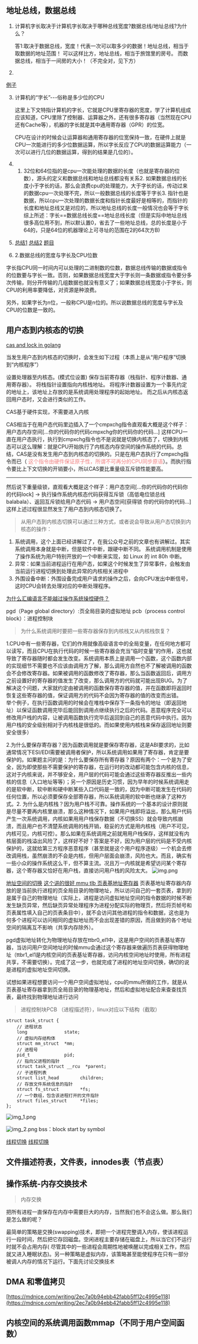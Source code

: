 ## 地址总线，数据总线

1. 计算机字长取决于计算机字长取决于哪种总线宽度?数据总线/地址总线?为什么？

   答1:取决于数据总线，宽度！代表一次可以取多少的数据！地址总线，相当于取数据的地址范围！ 可以这样比方，地址总线，相当于旅馆里的房号。 而数据总线，相当于一间房的大小！（不完全对，见下方）
2.

[例子](https://blog.csdn.net/weixin_39923623/article/details/119069555?utm_medium=distribute.pc_relevant.none-task-blog-2~default~baidujs_baidulandingword~default-4-119069555-blog-80732236.pc_relevant_recovery_v2&spm=1001.2101.3001.4242.3&utm_relevant_index=7)

3. 计算机的“字长”---俗称是多少位的CPU

   这里上下文特指计算机的字长，它就是CPU里寄存器的宽度，学了计算机组成应该知道，CPU里除了控制器、运算器之外，还有很多寄存器（当然现在CPU还有Cache等），机器的字长就是其中通用寄存器（GPR）的位宽。

   CPU在设计的时候会让运算器和通用寄存器的位宽保持一致，在硬件上就是CPU一次能进行的多少位数据运算，所以字长反应了CPU的数据运算能力（一次可以进行几位的数据运算，得到的结果是几位的）。
4.
    1. 32位和64位指的是cpu一次能处理的数据的长度（也就是寄存器的位数），源头的定义和数据总线和地址总线都没有关系2.
       如果数据总线的长度小于字长的话，那么会浪费cpu的处理能力，大于字长的话，传动过来的数据cpu一次处理不完，所以一般数据总线的长度等于字长3.
       指针也是数据，所以cpu一次处理的数据长度和指针长度最好是相等的，而指针的长度和地址总线又是对应的，所以地址总线的长度一般情况也会等于字长综上所述：字长==数据总线长度==地址总线长度（但是实际中地址总线很多高位用不到，所以默认置0，省去了一些地址总线，总的长度是小于64的，只是64位的机器理论上可寻址的范围在2的64次方B)
5. [总结1](https://www.bilibili.com/read/cv19325810)
   [总结2](https://blog.csdn.net/weixin_29440125/article/details/118988698)
   [题目](https://blog.csdn.net/jingjingshizhu/article/details/117289697?spm=1001.2101.3001.6650.1&utm_medium=distribute.pc_relevant.none-task-blog-2%7Edefault%7ECTRLIST%7ERate-1-117289697-blog-80732236.pc_relevant_recovery_v2&depth_1-utm_source=distribute.pc_relevant.none-task-blog-2%7Edefault%7ECTRLIST%7ERate-1-117289697-blog-80732236.pc_relevant_recovery_v2&utm_relevant_index=2)
6. 2.数据总线的宽度与字长及CPU位数

字长指CPU同一时间内可以处理的二进制数的位数，数据总线传输的数据或指令的位数要与字长一致。否则，如果数据总线宽度大于字长则一条数据或指令要分多次传输，则分开传输的几组数据也就没有意义了；如果数据总线宽度小于字长，则CPU的利用率要降低，对资源是种浪费。

另外，如果字长为n位，一般称CPU是n位的。所以说数据总线的宽度与字长及CPU的位数是一致的。

## 用户态到内核态的切换

[cas and lock in golang](../go/collection.md#golangcasmutex-lock)

当发生用户态到内核态的切换时，会发生如下过程（本质上是从“用户程序”切换到“内核程序”）

设置处理器至内核态。(模式位设置)
保存当前寄存器（栈指针、程序计数器、通用寄存器）。 将栈指针设置指向内核栈地址。 将程序计数器设置为一个事先约定的地址上，该地址上存放的是系统调用处理程序的起始地址。 而之后从内核态返回用户态时，又会进行类似的工作。

CAS基于硬件实现，不需要进入内核

CAS相当于在用户态代码里边插入了一个cmpxchg指令直观看大概是这个样子：用户态内存空间[...你的代码你的代码cmpxchg你的代码你的代码...]
这样CPU一直在用户态执行，执行到cmpxchg指令也不是说就是切换内核态了，切换到内核态可以这么理解：就是CPU开始执行了内核态内存空间的操作系统的代码。总结，CAS是没有发生用户态到内核态的切换的。只是在用户态执行了cmpxchg指令而已（<font color=LightCoral>
这个指令由硬件保证原子性，所谓不可再分的CPU同步原语</font>）。而执行指令要比上下文切换的开销要小，所以CAS要比重量级互斥锁性能要高。

---------------------------------------------------------------------------------------------------
然后说下重量级锁，直观看大概是这个样子：用户态空间[...你的代码你的代码你的代码lock] -> 执行操作系统内核态代码获得互斥锁（高低电位锁总线balabala）、返回互斥锁给用户态代码 ->
用户态空间[获得锁 你的代码你的代码...]这样上述过程很显然发生了用户态到内核态切换了。

> 从用户态到内核态切换可以通过三种方式，或者说会导致从用户态切换到内核态的操作：

1. 系统调用，这个上面已经讲解过了，在我公众号之前的文章也有讲解过。其实系统调用本身就是中断，但是软件中断，跟硬中断不同。 系统调用机制是使用了操作系统为用户特别开放的一个中断来实现，如 Linux 的 int 80h 中断。
2. 异常：如果当前进程运行在用户态，如果这个时候发生了异常事件，会触发由当前运行进程切换到处理此异常的内核相关进程中
3. 外围设备中断：外围设备完成用户请求的操作之后，会向CPU发出中断信号，这时CPU会转去处理对应的中断处理程序。

[为什么汇编语言不能越过操作系统操控硬件？](https://www.zhihu.com/question/43575404)

pgd（Page global directory）:页全局目录的虚拟地址 pcb（process control block）：进程控制块


> 为什么系统调用时要把一些寄存器保存到内核栈又从内核栈恢复？

1.CPU中有一些寄存器，它们的作用就像高级语言中的全局变量，在任何地方都可以读写，而且CPU在执行代码的时候一些寄存器会充当“临时变量”的作用，这也就导致了寄存器随时都会发生改变。系统调用本质上是调用一个函数，这个函数内部的实现细节不需要也不应该由调用方了解，那么调用方自然也不了解被调用的函数会不会修改寄存器。如果被调用的函数修改了寄存器，那么当函数返回后，调用方之前设置好的寄存器的值发生了改变，那么调用方的代码就可能出现BUG。为了解决这个问题，大家就约定由被调用的函数保存寄存器的值，并在函数即将返回时恢复这些寄存器的值，保证调用方的代码不会因为寄存器的值的改变而出错。<br>
举个例子，在执行函数调用的时候会在堆栈中保存下一条指令的地址（即返回地址）以保证函数调用完毕后能回到调用点继续执行之后的代码。恶意程序完全可以修改用户栈的内容，让被调用函数执行完毕后返回到自己的恶意代码中执行。因为用户栈的安全级别相对于内核栈是很低的。而如果使用内核栈来保存返回地址则要安全很多）

2.为什么要保存寄存器？因为函数调用就是要保存寄存器，这是ABI要求的，比如通常情况下ESI/EDI需要被调用者保护，所以系统调用如果用了寄存器，肯定是要保护的。如果题主问的是：为什么要保存所有寄存器？原因有两个：一个是为了安全，因为即使那些不需要保护的寄存器，在运行时的改动都可能包含内核的信息，这对于内核来说，并不够安全，用户层的代码可能会通过这些寄存器反推出一些内核的信息（入口地址等等）；另一个原因是历史习惯，因为早年的时候系统调用走的是软中断，软中断和硬中断某些入口代码是一致的，因为中断可能发生在代码的任何位置，所以必须要保存全部寄存器，所以系统调用的软中断也继承了这种方式。2.
为什么是内核栈？因为用户栈不可靠。操作系统的一个基本的设计原则就是尽量不要再内核里崩溃，那么这种情况下，如果用户栈即将溢出，那么用户代码产生一次系统调用，内核如果用用户栈保存数据（不切换SS）就会导致内核崩溃，而且用户也不清楚系统调用的栈开销，稳妥的方式是用内核栈（用户不可见，内核可见，内核可控）。那么如果在系统调用之前就用用户栈保存，这样就没有内核层面的栈溢出风险了，这样好不好？答案是不好，因为用户层的代码是不受内核保护的，这就给第三方程序恶意程序（甚至就是这个用户程序逐级）一个机会去修改调用栈，虽然崩溃的不会是内核，但用户层面会崩溃，风险也大。而且，确实有一些小众的操作系统这么干，但不算主流。况且万一内核就是希望访问某个寄存器，这个寄存器又恰好在用户栈，直接访问用户栈的风险太大。
![img.png](img.png)

[地址空间的切换](https://cloud.tencent.com/developer/article/1710837)
[这个讲的很好 mmu tlb 页表基地址寄存器](https://cloud.tencent.com/developer/article/1857523)
页表基地址寄存器内存放的是当前执行进程的页全局目录的物理地址，所以访问自己的一套页表，拿到的是属于自己的物理地址（实际上，进程是访问虚拟地址空间的指令数据的时候不断发生缺页异常，然后缺页异常处理程序为进程分配实际的物理页，然后将页帧号和页表属性填入自己的页表条目中），就不会访问其他进程的指令和数据，这也是为何多个进程可以访问相同的虚拟地址而不会出现差错的原因，而且做到的各个地址空间的隔离互不影响（共享内存除外）。

pgd虚拟地址转化为物理地址存放在ttbr0_el1中，这是用户空间的页表基址寄存器，当访问用户空间地址的时候mmu会通过这个寄存器来做遍历页表获得物理地址（ttbr1_el1是内核空间的页表基址寄存器，访问内核空间地址时使用，所有进程共享，不需要切换）。完成了这一步，也就完成了进程的地址空间切换，确切的说是进程的虚拟地址空间切换。

试想如果进程想要访问一个用户空间虚拟地址，cpu的mmu所做的工作，就是从页表基址寄存器拿到页全局目录的物理基地址，然后和虚拟地址配合来查查找页表，最终找到物理地址进行访问

> 进程控制块PCB （进程描述符），linux对应以下结构（截取）

```
struct task_struct {
    // 进程状态
    long              state;
    // 虚拟内存结构体
    struct mm_struct  *mm;
    // 进程号
    pid_t             pid;
    // 指向父进程的指针
    struct task_struct __rcu  *parent;
    // 子进程列表
    struct list_head        children;
    // 存放文件系统信息的指针
    struct fs_struct        *fs;
    // 一个数组，包含该进程打开的文件指针
    struct files_struct     *files;
};
```

![img_1.png](img_1.png)

![img_2.png](img_2.png)
bss：block start by symbol

[线程切换](https://www.zhihu.com/question/323415592)
[线程切换](https://zhuanlan.zhihu.com/p/352707156)

## 文件描述符表，文件表，innodes表（节点表）

## 操作系统-内存交换技术

> 内存交换

把所有进程一直保存在内存中需要巨大的内存，当然我们也不会这么做。那么我们是怎么做的呢？

最简单的策略是交换(swapping)技术，即把一个进程完整调入内存，使该进程运行一段时间，然后把它存回磁盘。空闲进程主要存储在磁盘上，所以当它们不运行时就不会占用内存(
尽管其中的一些进程会周期性地被唤醒以完成相关工作，然后就又进入睡眠状态)。另一种策略是虚拟内存，该策略甚至能使程序在只有一部分被调人内存的情况下运行。下面先讨论交换技术

## DMA 和零值拷贝

[https://mdnice.com/writing/2ec7a0b94ebb42fabb5ff12c4995e118](https://mdnice.com/writing/2ec7a0b94ebb42fabb5ff12c4995e118)

## 内核空间的系统调用函数mmap（不同于用户空间函数）